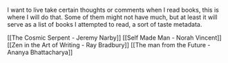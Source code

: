 I want to live take certain thoughts or comments when I read books, this is where I will do that. Some of them might not have much, but at least it will serve as a list of books I attempted to read, a sort of taste metadata.

[[The Cosmic Serpent - Jeremy Narby]]
[[Self Made Man - Norah Vincent]]
[[Zen in the Art of Writing - Ray Bradbury]]
[[The man from the Future - Ananya Bhattacharya]]
